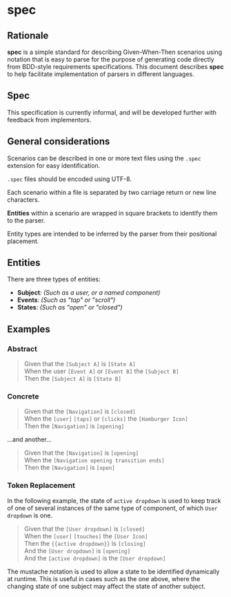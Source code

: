 # spec

## Rationale

**spec** is a simple standard for describing Given-When-Then scenarios using notation that is easy to parse for the purpose of generating code directly from BDD-style requirements specifications. This document describes **spec** to help facilitate implementation of parsers in different languages.

## Spec

This specification is currently informal, and will be developed further with feedback from implementors.

## General considerations

Scenarios can be described in one or more text files using the `.spec` extension for easy identification.

`.spec` files should be encoded using UTF-8.

Each scenario within a file is separated by two carriage return or new line characters.

**Entities** within a scenario are wrapped in square brackets to identify them to the parser.

Entity types are intended to be inferred by the parser from their positional placement.

## Entities

There are three types of entities:

- **Subject**: _(Such as a user, or a named component)_
- **Events**: _(Such as "tap" or "scroll")_
- **States**: _(Such as "open" or "closed")_

## Examples

### Abstract

> Given that the `[Subject A]` is `[State A]`<br/>
> When the user `[Event A]` or `[Event B]` the `[Subject B]`<br/>
> Then the `[Subject A]` is `[State B]`

### Concrete

> Given that the `[Navigation]` is `[closed]`<br/>
> When the `[user]` `[taps]` or `[clicks]` the `[Hamburger Icon]`<br/>
> Then the `[Navigation]` is `[opening]`

...and another...

> Given that the `[Navigation]` is `[opening]`<br/>
> When the `[Navigation opening transition ends]`<br/>
> Then the `[Navigation]` is `[open]`

### Token Replacement

In the following example, the state of `active dropdown` is used to keep track of one of several instances of the same type of component, of which `User dropdown` is one.

> Given that the `[User dropdown]` is `[closed]`<br/>
> When the `[user]` `[touches]` the `[User Icon]`<br/>
> Then the `{{active dropdown}}` is `[closing]`<br/>
> And the `[User dropdown]` is `[opening]`<br/>
> And the `[active dropdown]` is the `[User dropdown]`

The mustache notation is used to allow a state to be identified dynamically at runtime. This is useful in cases such as the one above, where the changing state of one subject may affect the state of another subject.
